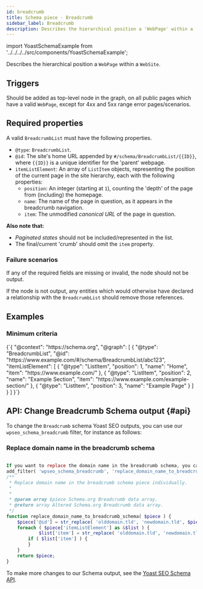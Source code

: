 ```yaml
---
id: breadcrumb
title: Schema piece - Breadcrumb
sidebar_label: Breadcrumb
description: Describes the hierarchical position a 'WebPage' within a 'WebSite'.
---
```

import YoastSchemaExample from '../../../../src/components/YoastSchemaExample';

Describes the hierarchical position a `WebPage` within a `WebSite`.

## Triggers
Should be added as top-level node in the graph, on all public pages which have a valid `WebPage`, except for 4xx and 5xx range error pages/scenarios.

## Required properties
A valid `BreadcrumbList` must have the following properties.

* `@type`: `BreadcrumbList`.
* `@id`: The site's home URL appended by `#/schema/BreadcrumbList/{{ID}}`, where `{{ID}}` is a unique identifier for the 'parent' webpage.
* `itemListElement`: An array of `ListItem` objects, representing the position of the current page in the site hierarchy, each with the following properties:
  * `position`: An integer (starting at `1`), counting the 'depth' of the page from (including) the homepage.
  * `name`: The name of the page in question, as it appears in the breadcrumb navigation.
  * `item`: The unmodified *canonical URL* of the page in question.

**Also note that:**
- _Paginated states_ should not be included/represented in the list.
- The final/current 'crumb' should omit the `item` property.

### Failure scenarios
If any of the required fields are missing or invalid, the node should not be output.

If the node is not output, any entities which would otherwise have declared a relationship with the `BreadcrumbList` should remove those references.

## Examples

### Minimum criteria

<YoastSchemaExample>
{`{
      "@context": "https://schema.org",
      "@graph": [
          {
              "@type": "BreadcrumbList",
              "@id": "https://www.example.com/#/schema/BreadcrumbList/abc123",
              "itemListElement": [
                  {
                      "@type": "ListItem",
                      "position": 1,
                      "name": "Home",
                      "item": "https://www.example.com/"
                  },
                  {
                      "@type": "ListItem",
                      "position": 2,
                      "name": "Example Section",
                      "item": "https://www.example.com/example-section/"
                  },
                  {
                      "@type": "ListItem",
                      "position": 3,
                      "name": "Example Page"
                  }
              ]
          }
      ]
}`}
</YoastSchemaExample>


## API: Change Breadcrumb Schema output {#api}

To change the `Breadcrumb` schema Yoast SEO outputs, you can use our `wpseo_schema_breadcrumb` filter, for instance as follows:
### Replace domain name in the breadcrumb schema

```php

If you want to replace the domain name in the breadcrumb schema, you can use the `wpseo_schema_breadcrumb` filter to hook into the breadcrumb schema piece individually.
add_filter( 'wpseo_schema_breadcrumb', 'replace_domain_name_to_breadcrumb_schema', 11, 2 );
/**
 * Replace domain name in the breadcrumb schema piece individually.
 * 
 * 
 * @param array $piece Schema.org Breadcrumb data array.
 * @return array Altered Schema.org Breadcrumb data array.
 */
function replace_domain_name_to_breadcrumb_schema( $piece ) {
    $piece['@id'] = str_replace( 'olddomain.tld', 'newdomain.tld', $piece['@id'] );
    foreach ( $piece['itemListElement'] as &$list ) {
            $list['item'] = str_replace( 'olddomain.tld', 'newdomain.tld', $list['item'] );
        if ( $list['item'] ) {
        }
    }
    return $piece;
}
```
To make more changes to our Schema output, see the [Yoast SEO Schema API](../api.md).

